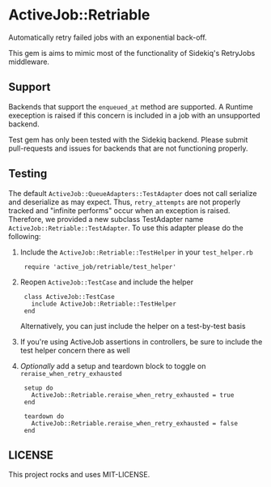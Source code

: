 # ActiveJob::Retriable

Automatically retry failed jobs with an exponential back-off.

This gem is aims to mimic most of the functionality of Sidekiq's
RetryJobs middleware.

## Support

Backends that support the `enqueued_at` method are supported. A
Runtime exeception is raised if this concern is included in a job with
an unsupported backend.

Test gem has only been tested with the Sidekiq backend. Please submit
pull-requests and issues for backends that are not functioning properly.

## Testing

The default `ActiveJob::QueueAdapters::TestAdapter` does not call
serialize and deserialize as may expect. Thus, `retry_attempts` are not
properly tracked and "infinite performs" occur when an exception is
raised. Therefore, we provided a new subclass TestAdapter name
`ActiveJob::Retriable::TestAdapter`. To use this adapter please do the
following:

1. Include the `ActiveJob::Retriable::TestHelper` in your `test_helper.rb`

        require 'active_job/retriable/test_helper'

2. Reopen `ActiveJob::TestCase` and include the helper

        class ActiveJob::TestCase
          include ActiveJob::Retriable::TestHelper
        end

   Alternatively, you can just include the helper on a test-by-test
basis

3. If you're using ActiveJob assertions in controllers, be sure to
   include the test helper concern there as well

4. *Optionally* add a setup and teardown block to toggle on
   `reraise_when_retry_exhausted`

        setup do
          ActiveJob::Retriable.reraise_when_retry_exhausted = true
        end

        teardown do
          ActiveJob::Retriable.reraise_when_retry_exhausted = false
        end

## LICENSE

This project rocks and uses MIT-LICENSE.

